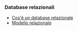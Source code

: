 ### Database relazionali

- [Cos'è un database relazionale](https://www.gianlucatramontana.it/2015/12/22/s-o-l-i-d-the-first-five-principles-of-object-oriented-design/)
- [Modello relazionale](https://it.wikipedia.org/wiki/Modello_relazionale)



